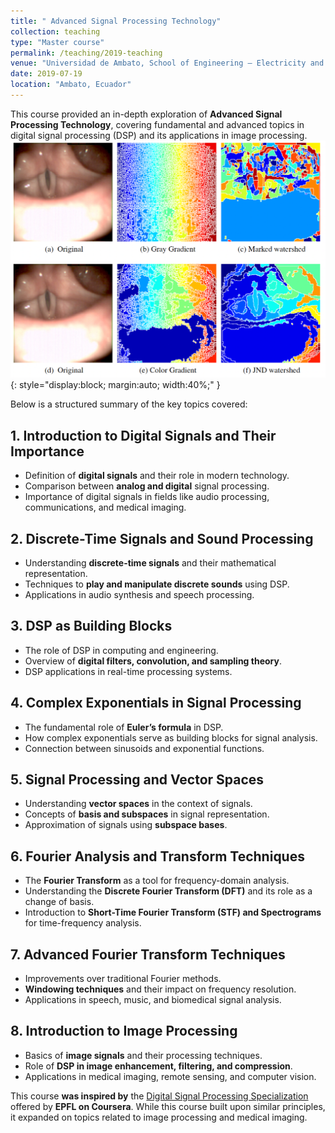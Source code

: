 ```yaml
---
title: " Advanced Signal Processing Technology"
collection: teaching
type: "Master course"
permalink: /teaching/2019-teaching
venue: "Universidad de Ambato, School of Engineering – Electricity and Telecommunications"
date: 2019-07-19
location: "Ambato, Ecuador"
---
```


This course provided an in-depth exploration of **Advanced Signal Processing Technology**, covering fundamental and advanced topics in digital signal processing (DSP) and its applications in image processing.
![Image](/images/ImageProcessing.png){: style="display:block; margin:auto; width:40%;" }


Below is a structured summary of the key topics covered:

## **1. Introduction to Digital Signals and Their Importance**
- Definition of **digital signals** and their role in modern technology.  
- Comparison between **analog and digital** signal processing.  
- Importance of digital signals in fields like audio processing, communications, and medical imaging.

## **2. Discrete-Time Signals and Sound Processing**
- Understanding **discrete-time signals** and their mathematical representation.  
- Techniques to **play and manipulate discrete sounds** using DSP.  
- Applications in audio synthesis and speech processing.

## **3. DSP as Building Blocks**
- The role of DSP in computing and engineering.  
- Overview of **digital filters, convolution, and sampling theory**.  
- DSP applications in real-time processing systems.

## **4. Complex Exponentials in Signal Processing**
- The fundamental role of **Euler’s formula** in DSP.  
- How complex exponentials serve as building blocks for signal analysis.  
- Connection between sinusoids and exponential functions.

## **5. Signal Processing and Vector Spaces**
- Understanding **vector spaces** in the context of signals.  
- Concepts of **basis and subspaces** in signal representation.  
- Approximation of signals using **subspace bases**.

## **6. Fourier Analysis and Transform Techniques**
- The **Fourier Transform** as a tool for frequency-domain analysis.  
- Understanding the **Discrete Fourier Transform (DFT)** and its role as a change of basis.  
- Introduction to **Short-Time Fourier Transform (STF) and Spectrograms** for time-frequency analysis.

## **7. Advanced Fourier Transform Techniques**
- Improvements over traditional Fourier methods.  
- **Windowing techniques** and their impact on frequency resolution.  
- Applications in speech, music, and biomedical signal analysis.

## **8. Introduction to Image Processing**
- Basics of **image signals** and their processing techniques.  
- Role of **DSP in image enhancement, filtering, and compression**.  
- Applications in medical imaging, remote sensing, and computer vision.

This course **was inspired by** the [Digital Signal Processing Specialization](https://www.coursera.org/specializations/digital-signal-processing) offered by **EPFL on Coursera**. While this course built upon similar principles, it expanded on topics related to image processing and medical imaging.



